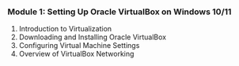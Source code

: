 ### **Module 1: Setting Up Oracle VirtualBox on Windows 10/11**
1. Introduction to Virtualization
2. Downloading and Installing Oracle VirtualBox
3. Configuring Virtual Machine Settings
4. Overview of VirtualBox Networking

